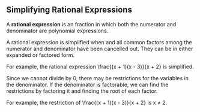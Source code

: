 Simplifying Rational Expressions
-------


A **rational expression** is an fraction in which both the numerator and denominator are polynomial expressions.

A rational expression is simplified when and all common factors among the numerator and denominator have been cancelled out. They can be in either expanded or factored form.

For example, the rational expression \frac{(x + 1)(x - 3)}{x + 2} is simplified.

Since we cannot divide by 0, there may be restrictions for the variables in the denominator. If the denominator is factorable, we can find the restrictions by factoring it and finding the root of each factor. 

For example, the restriction of \frac{(x + 1)(x - 3)}{x + 2} is x ≠ 2.